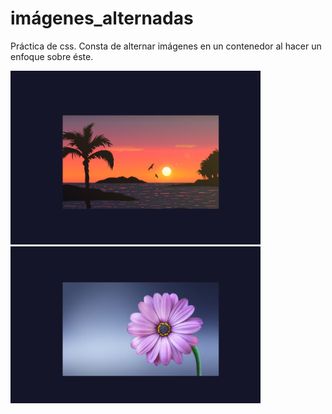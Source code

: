 # imágenes_alternadas

Práctica de css. Consta de alternar imágenes en un contenedor al hacer un enfoque sobre éste.

<img src="./readme1.png" alt="imagen de readme" width="400px">
<img src="./readme2.png" alt="imagen de readme" width="400px">